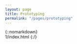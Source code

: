 ```yaml
---
layout: page
title: Prototyping
permalink: "/pages/prototyping"
---
```

{::nomarkdown}  
1/index.html
{:/}  


